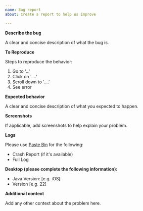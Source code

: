 ```yaml
---
name: Bug report
about: Create a report to help us improve

---
```


**Describe the bug**

A clear and concise description of what the bug is.

**To Reproduce**

Steps to reproduce the behavior:
1. Go to '...'
2. Click on '....'
3. Scroll down to '....'
4. See error

**Expected behavior**

A clear and concise description of what you expected to happen.

**Screenshots**

If applicable, add screenshots to help explain your problem.

**Logs**

Please use [Paste Bin](https://pastebin.com/) for the following:
 - Crash Report (if it's available)
 - Full Log

**Desktop (please complete the following information):**
 - Java Version: [e.g. iOS]
 - Version [e.g. 22]


**Additional context**

Add any other context about the problem here.
